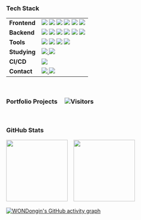 

### Tech Stack
<table>
  <tr>
    <td><strong>Frontend</strong></td>
    <td>
      <img src="https://img.shields.io/badge/React-48adff?style=for-the-badge">
      <img src="https://img.shields.io/badge/jQuery-48adff?style=for-the-badge">
      <img src="https://img.shields.io/badge/JavaScript-48adff?style=for-the-badge">
      <img src="https://img.shields.io/badge/JSP-48adff?style=for-the-badge">
      <img src="https://img.shields.io/badge/Sass-48adff?style=for-the-badge">
      <img src="https://img.shields.io/badge/GSAP-48adff?style=for-the-badge">
    </td>
  </tr>
  <tr>
    <td><strong>Backend</strong></td>
    <td>
      <img src="https://img.shields.io/badge/Java-4872ff?style=for-the-badge">
      <img src="https://img.shields.io/badge/JPA-4872ff?style=for-the-badge">
      <img src="https://img.shields.io/badge/Spring%20Boot-4872ff?style=for-the-badge">
      <img src="https://img.shields.io/badge/Spring%20Security-4872ff?style=for-the-badge">
      <img src="https://img.shields.io/badge/MySQL-4872ff?style=for-the-badge">
      <img src="https://img.shields.io/badge/QueryDSL-4872ff?style=for-the-badge">
    </td>
  </tr>
  <tr>
    <td><strong>Tools</strong></td>
    <td>
      <img src="https://img.shields.io/badge/Jira-5148ff?style=for-the-badge">
      <img src="https://img.shields.io/badge/GitHub%20Desktop-5148ff?style=for-the-badge">
      <img src="https://img.shields.io/badge/IntelliJ%20IDEA-5148ff?style=for-the-badge">
      <img src="https://img.shields.io/badge/VSCode-5148ff?style=for-the-badge">
    </td>
  </tr>
  <tr>
    <td><strong>Studying</strong></td>
    <td>
      <a href="https://www.acmicpc.net/user/bangsa100" target="_blank">
        <img src="https://img.shields.io/badge/Baekjoon-6b48ff?style=for-the-badge">
      </a>
      <a href="https://solved.ac/profile/bangsa100" target="_blank">
        <img src="https://img.shields.io/badge/Solved.ac-6b48ff?style=for-the-badge">
      </a>
    </td>
  </tr>
  <tr>
    <td><strong>CI/CD</strong></td>
    <td>
      <img src="https://img.shields.io/badge/GitHub%20Actions-9a48ff?style=for-the-badge">
    </td>
  </tr>
  <tr>
    <td><strong>Contact</strong></td>
    <td>
      <a href="https://dongin97.tistory.com/">
        <img src="https://img.shields.io/badge/Tistory-ce48ff?style=for-the-badge">
      </a>
      <a href="mailto:dongin971228@gmail.com">
        <img src="https://img.shields.io/badge/dongin971228@gmail.com-ce48ff?style=for-the-badge">
      </a>
    </td>
  </tr>
</table>

<br/>

### Portfolio Projects &nbsp;&nbsp;&nbsp;&nbsp;![Visitors](https://komarev.com/ghpvc/?username=WONDongin&label=Profile%20views&color=ff488f&style=flat)

<br/>

### GitHub Stats 
<p align="left">
  <img src="https://github-readme-stats.vercel.app/api?username=WONDongin&show_icons=true&hide_title=true&theme=highcontrast" height="165">
  &nbsp;&nbsp;
  <img src="https://github-readme-stats.vercel.app/api/top-langs/?username=WONDongin&layout=compact&theme=highcontrast" height="165">
</p>

[![WONDongin's GitHub activity graph](https://github-readme-activity-graph.vercel.app/graph?username=WONDongin&theme=high-contrast)](https://github.com/ashutosh00710/github-readme-activity-graph)
<br/>
